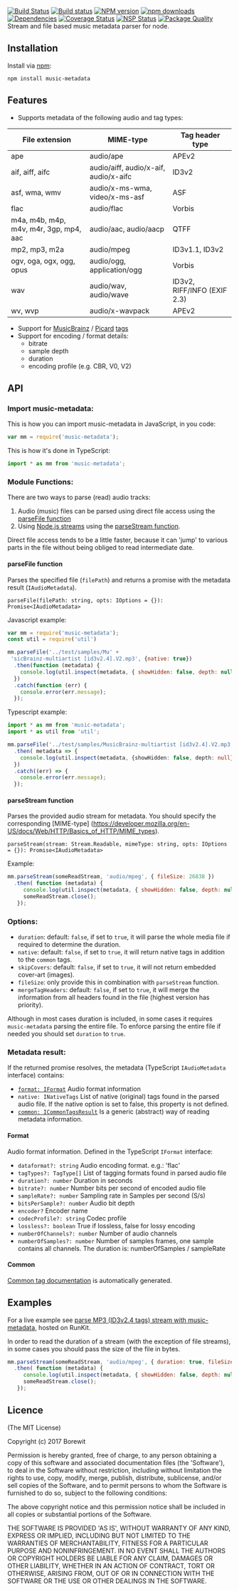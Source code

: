[![Build Status](https://travis-ci.org/Borewit/music-metadata.svg?branch=master)](https://travis-ci.org/Borewit/music-metadata)
[![Build status](https://ci.appveyor.com/api/projects/status/tgtqynlon8t99qq5/branch/master?svg=true)](https://ci.appveyor.com/project/Borewit/music-metadata/branch/master)
[![NPM version](https://badge.fury.io/js/music-metadata.svg)](https://npmjs.org/package/music-metadata)
[![npm downloads](http://img.shields.io/npm/dm/music-metadata.svg)](https://npmjs.org/package/music-metadata)
[![Dependencies](https://david-dm.org/Borewit/music-metadata.svg)](https://david-dm.org/Borewit/music-metadata)
[![Coverage Status](https://coveralls.io/repos/github/Borewit/music-metadata/badge.svg?branch=master)](https://coveralls.io/github/Borewit/music-metadata?branch=master)
[![NSP Status](https://nodesecurity.io/orgs/borewit/projects/c62c75fc-b5fa-4ee6-9cf2-fd01a2217938/badge)](https://nodesecurity.io/orgs/borewit/projects/c62c75fc-b5fa-4ee6-9cf2-fd01a2217938)
[![Package Quality](http://npm.packagequality.com/shield/music-metadata.svg)](http://packagequality.com/#?package=music-metadata)
Stream and file based music metadata parser for node.

## Installation
Install via [npm](http://npmjs.org):

```
npm install music-metadata
```

## Features

* Supports metadata of the following audio and tag types:

| File extension                         | MIME-type                             |   Tag header type                  |
| -------------------------------------- | ------------------------------------- | ---------------------------------- |
| ape                                    | audio/ape                             | APEv2                              |
| aif, aiff, aifc                        | audio/aiff, audio/x-aif, audio/x-aifc | ID3v2                              |
| asf, wma, wmv                          | audio/x-ms-wma, video/x-ms-asf        | ASF                                |
| flac                                   | audio/flac                            | Vorbis                             | 
| m4a, m4b, m4p, m4v, m4r, 3gp, mp4, aac | audio/aac, audio/aacp                 | QTFF                               | 
| mp2, mp3, m2a                          | audio/mpeg                            | ID3v1.1, ID3v2                     | 
| ogv, oga, ogx, ogg, opus               | audio/ogg, application/ogg            | Vorbis                             |
| wav                                    | audio/wav, audio/wave                 | ID3v2, RIFF/INFO (EXIF 2.3)        |
| wv, wvp                                | audio/x-wavpack                       | APEv2                              |


* Support for [MusicBrainz](https://pages.github.com/) / [Picard](https://picard.musicbrainz.org/) [tags](https://picard.musicbrainz.org/docs/tags/)
* Support for encoding / format details:
  * bitrate
  * sample depth
  * duration
  * encoding profile (e.g. CBR, V0, V2)
  

## API

### Import music-metadata:

This is how you can import music-metadata in JavaScript, in you code:
```JavaScript
var mm = require('music-metadata');
```

This is how it's done in TypeScript:
```TypeScript
import * as mm from 'music-metadata';
```

### Module Functions:

There are two ways to parse (read) audio tracks:
1) Audio (music) files can be parsed using direct file access using the [parseFile function](#parsefile)
2) Using [Node.js streams](https://nodejs.org/api/stream.html) using the [parseStream function](#parseStream).

Direct file access tends to be a little faster, because it can 'jump' to various parts in the file without being obliged to read intermediate date.

#### parseFile function

Parses the specified file (`filePath`) and returns a promise with the metadata result (`IAudioMetadata`).

`parseFile(filePath: string, opts: IOptions = {}): Promise<IAudioMetadata>`

Javascript example:
```javascript
var mm = require('music-metadata');
const util = require('util')

mm.parseFile('../test/samples/Mu' +
 'sicBrainz-multiartist [id3v2.4].V2.mp3', {native: true})
  .then(function (metadata) {
    console.log(util.inspect(metadata, { showHidden: false, depth: null }));
  })
  .catch(function (err) {
    console.error(err.message);
  });
```

Typescript example:
```TypeScript
import * as mm from 'music-metadata';
import * as util from 'util';

mm.parseFile('../test/samples/MusicBrainz-multiartist [id3v2.4].V2.mp3')
  .then( metadata => {
    console.log(util.inspect(metadata, {showHidden: false, depth: null}));
  })
  .catch((err) => {
    console.error(err.message);
  });
```

#### parseStream function

Parses the provided audio stream for metadata. You should specify the corresponding [MIME-type] (https://developer.mozilla.org/en-US/docs/Web/HTTP/Basics_of_HTTP/MIME_types). 

`parseStream(stream: Stream.Readable, mimeType: string, opts: IOptions = {}): Promise<IAudioMetadata>`

Example:
```javascript
mm.parseStream(someReadStream, 'audio/mpeg', { fileSize: 26838 })
  .then( function (metadata) {
     console.log(util.inspect(metadata, { showHidden: false, depth: null }));
     someReadStream.close();
   });
```

### Options:
  * `duration`: default: `false`, if set to `true`, it will parse the whole media file if required to determine the duration.
  * `native`: default: `false`, if set to `true`, it will return native tags in addition to the `common` tags.
  * `skipCovers`: default: `false`, if set to `true`, it will not return embedded cover-art (images).
  * `fileSize`: only provide this in combination with `parseStream` function.
  * `mergeTagHeaders`: default: `false`, if set to `true`, it will merge the information from all headers found in the file (highest version has priority).

Although in most cases duration is included, in some cases it requires `music-metadata` parsing the entire file.
To enforce parsing the entire file if needed you should set `duration` to `true`.
    
### Metadata result:

If the returned promise resolves, the metadata (TypeScript `IAudioMetadata` interface) contains:

  * [`format: IFormat`](#format) Audio format information
  * `native: INativeTags` List of native (original) tags found in the parsed audio file. If the native option is set to false, this property is not defined.
  * [`common: ICommonTagsResult`](doc/common_metadata.md) Is a generic (abstract) way of reading metadata information. 
  
#### Format
  
  Audio format information. Defined in the TypeScript `IFormat` interface:
  
  * `dataformat?: string` Audio encoding format. e.g.: 'flac'
  * `tagTypes?: TagType[]`  List of tagging formats found in parsed audio file
  * `duration?: number` Duration in seconds
  * `bitrate?: number` Number bits per second of encoded audio file
  * `sampleRate?: number` Sampling rate in Samples per second (S/s)
  * `bitsPerSample?: number` Audio bit depth
  * `encoder?` Encoder name
  * `codecProfile?: string` Codec profile
  * `lossless?: boolean` True if lossless,  false for lossy encoding
  * `numberOfChannels?: number` Number of audio channels
  * `numberOfSamples?: number` Number of samples frames, one sample contains all channels. The duration is: numberOfSamples / sampleRate
  
#### Common

[Common tag documentation](doc/common_metadata.md) is automatically generated.

## Examples

For a live example see [parse MP3 (ID3v2.4 tags) stream with music-metadata](https://runkit.com/borewit/parse-mp3-id3v2-4-tags-stream-with-music-metadata), hosted on RunKit.

In order to read the duration of a stream (with the exception of file streams), in some cases you should pass the size of the file in bytes.
```javascript
mm.parseStream(someReadStream, 'audio/mpeg', { duration: true, fileSize: 26838 })
  .then( function (metadata) {
     console.log(util.inspect(metadata, { showHidden: false, depth: null }));
     someReadStream.close();
   });
```

## Licence

(The MIT License)

Copyright (c) 2017 Borewit

Permission is hereby granted, free of charge, to any person obtaining a copy of this software and associated documentation files (the 'Software'), to deal in the Software without restriction, including without limitation the rights to use, copy, modify, merge, publish, distribute, sublicense, and/or sell copies of the Software, and to permit persons to whom the Software is furnished to do so, subject to the following conditions:

The above copyright notice and this permission notice shall be included in all copies or substantial portions of the Software.

THE SOFTWARE IS PROVIDED 'AS IS', WITHOUT WARRANTY OF ANY KIND, EXPRESS OR IMPLIED, INCLUDING BUT NOT LIMITED TO THE WARRANTIES OF MERCHANTABILITY, FITNESS FOR A PARTICULAR PURPOSE AND NONINFRINGEMENT. IN NO EVENT SHALL THE AUTHORS OR COPYRIGHT HOLDERS BE LIABLE FOR ANY CLAIM, DAMAGES OR OTHER LIABILITY, WHETHER IN AN ACTION OF CONTRACT, TORT OR OTHERWISE, ARISING FROM, OUT OF OR IN CONNECTION WITH THE SOFTWARE OR THE USE OR OTHER DEALINGS IN THE SOFTWARE.


